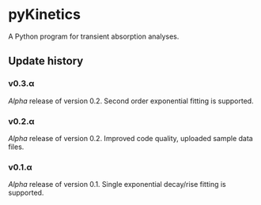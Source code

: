# pyKinetics
A Python program for transient absorption analyses.

## Update history
### v0.3.α
*Alpha* release of version 0.2. Second order exponential fitting is supported.
### v0.2.α
*Alpha* release of version 0.2. Improved code quality, uploaded sample data files.
### v0.1.α
*Alpha* release of version 0.1. Single exponential decay/rise fitting is supported.
